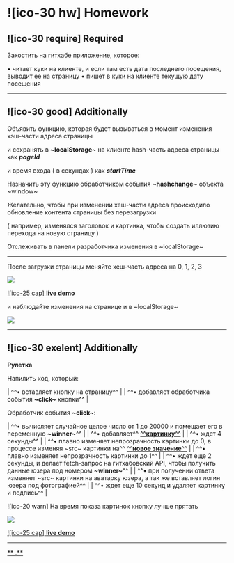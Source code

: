 # ![ico-30 hw] Homework

## ![ico-30 require] Required

Захостить на гитхабе приложение, которое:

• читает куки на клиенте, и если там есть дата последнего посещения, выводит ее на страницу
• пишет в куки на клиенте текущую дату посещения

___________________

## ![ico-30 good] Additionally

Объявить функцию, которая будет вызываться в момент изменения хэш-части адреса страницы

и сохранять в **~localStorage~** на клиенте hash-часть адреса страницы как  **_pageId_**

и время входа ( в секундах ) как  **_startTime_**

Назначить эту функцию обработчиком  события **~hashchange~**  объекта  ~window~

Желательно, чтобы при изменении хеш-части адреса происходило обновление контента страницы без перезагрузки

( например, изменялся заголовок и картинка, чтобы создать иллюзию перехода на новую страницу )

Отслеживать в панели разработчика изменения в ~localStorage~

_________________________________

После загрузки страницы меняйте хеш-часть адреса на 0, 1, 2, 3

![](https://lh6.googleusercontent.com/3nNwdMTXnNKapAUHfSGIbpX0F7qJmdQv2Pb6EDcgg8RLE1976hJR3xJPWtlVOdXlNjJods0CdIFTy4yF0XHGnQgnzLE0ppReAe_TAHmD4UyxMD_VyXzYm9ajTt2sYKyhgq3Tg-TvZfOyA4g)

[![ico-25 cap] **live demo**](https://garevna.github.io/js-samples/#16)

и наблюдайте изменения на странице и в ~localStorage~

![](https://lh4.googleusercontent.com/FtfE2BA2q0C-1AyZbMFWRsEu8apWdse_XysNtgu1QQ4idtSsC7hLD55lc5SNfxq96r9zrjF4325cYmU4C6sttWAaWcLu1jXKeaWP1_yUaAynTwVkDEyVz0aL4zIMPlEL_Hsf1kGzUUC4D_w)
_________________________

## ![ico-30 exelent] Additionally

**Рулетка**

Напилить код, который:

| ^^• вставляет кнопку на страницу^^ |
| ^^• добавляет обработчика события **~click~** кнопки^^ |

Обработчик события **~click~**:

| ^^• вычисляет случайное целое число от 1 до 20000 и помещает его в переменную **~winner~**^^ |
| ^^• добавляет^^ [^^**картинку**^^](https://thumbs.gfycat.com/LivelyObviousAnhinga-size_restricted.gif) |
| ^^• ждет 4 секунды^^ |
| ^^• плавно изменяет непрозрачность картинки до 0, в процессе изменяя ~src~ картинки на^^ [^^**новое значение**^^](https://thumbs.gfycat.com/OddWideHookersealion-small.gif) |
| ^^• плавно изменяет непрозрачность картинки до 1^^ |
| ^^• ждет еще 2 секунды, и делает fetch-запрос на гитхабовский API, чтобы получить данные юзера под номером **~winner~**^^ |
| ^^• при получении ответа изменяет ~src~ картинки на аватарку юзера, а так же вставляет логин юзера под фотографией^^ |
| ^^• ждет еще 10 секунд и удаляет картинку и подпись^^ |

![ico-20 warn] На время показа картинок кнопку лучше прятать

![](https://thumbs.gfycat.com/LivelyObviousAnhinga-size_restricted.gif)

[![ico-25 cap] **live demo**](https://garevna.github.io/js-samples/#27)

________________________________

[** .**](src/lessons/hw-12-answers.html)
